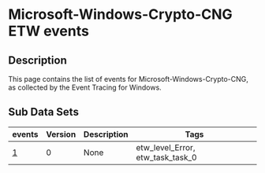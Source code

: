 # Microsoft-Windows-Crypto-CNG ETW events

## Description
This page contains the list of events for Microsoft-Windows-Crypto-CNG, as collected by the Event Tracing for Windows.

## Sub Data Sets
|events|Version|Description|Tags|
|---|---|---|---|
|[1](events/event-1.md)|0|None|etw_level_Error, etw_task_task_0|
